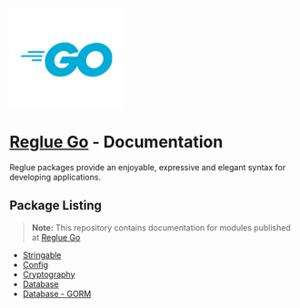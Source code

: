 <img src="img/go/Go-Logo_Blue.svg" width="200" height="177" alt="Go logo">

# [Reglue Go](https://github.com/reglue4go) - Documentation

Reglue packages provide an enjoyable, expressive and elegant syntax for developing applications.

## Package Listing

> **Note:** This repository contains documentation for modules published at [Reglue Go](https://github.com/reglue4go)

-   [Stringable](stringable)
-   [Config](config)
-   [Cryptography](cryptography)
-   [Database](db)
-   [Database - GORM](db4gorm)
